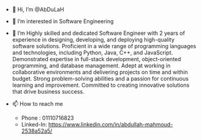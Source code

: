 - 👋 Hi, I’m @AbDuLaH
- 👀 I’m interested in Software Engineering 
- 🌱 I’m Highly skilled and dedicated Software Engineer with 2 years of experience in designing, developing, and deploying high-quality software solutions. Proficient in a wide range of programming languages and technologies, including Python, Java, C++, and JavaScript. Demonstrated expertise in full-stack development, object-oriented programming, and database management. Adept at working in collaborative environments and delivering projects on time and within budget. Strong problem-solving abilities and a passion for continuous learning and improvement. Committed to creating innovative solutions that drive business success.

- 📫 How to reach me
    - Phone : 01110716823
    - Linked-In: https://www.linkedin.com/in/abdullah-mahmoud-2538a52a5/


